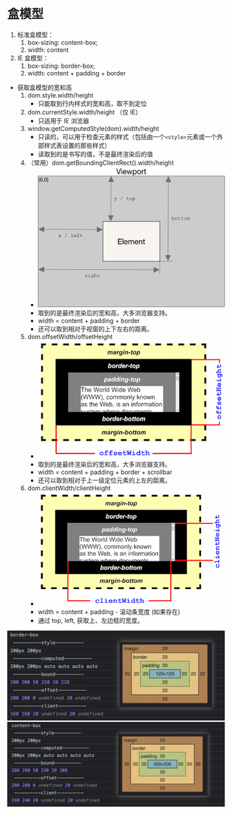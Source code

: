 # 盒模型

1. 标准盒模型：
   1. box-sizing: content-box;
   2. width: content
2. IE 盒模型：
   1. box-sizing: border-box;
   2. width: content + padding + border

- 获取盒模型的宽和高
  1. dom.style.width/height
     - 只能取到行内样式的宽和高，取不到定位
  2. dom.currentStyle.width/height （仅 IE）
     - 只适用于 IE 浏览器
  3. window.getComputedStyle(dom).width/height
     - 只读的，可以用于检查元素的样式（包括由一个`<style>`元素或一个外部样式表设置的那些样式）
     - 读取到的是书写的值，不是最终渲染后的值
  4. （常用）dom.getBoundingClientRect().width/height
     - ![img](./assets/2023-04-08-05-04-53.png)
     - 取到的是最终渲染后的宽和高，大多浏览器支持。
     - width = content + padding + border
     - 还可以取到相对于视窗的上下左右的距离。
  5. dom.offsetWidth/offsetHeight
     - ![img](./assets/2023-04-08-05-00-12.png)
     - 取到的是最终渲染后的宽和高，大多浏览器支持。
     - width = content + padding + border + scrollbar
     - 还可以取到相对于上一级定位元素的上左的距离。
  6. dom.clientWidth/clientHeight
     - ![img](./assets/2023-04-08-05-00-46.png)
     - width = content + padding - 滚动条宽度 (如果存在)
     - 通过 top, left, 获取上、左边框的宽度。

![border-box](./assets/2023-04-08-05-55-58.png)
![content-box](./assets/2023-04-08-05-57-36.png)
